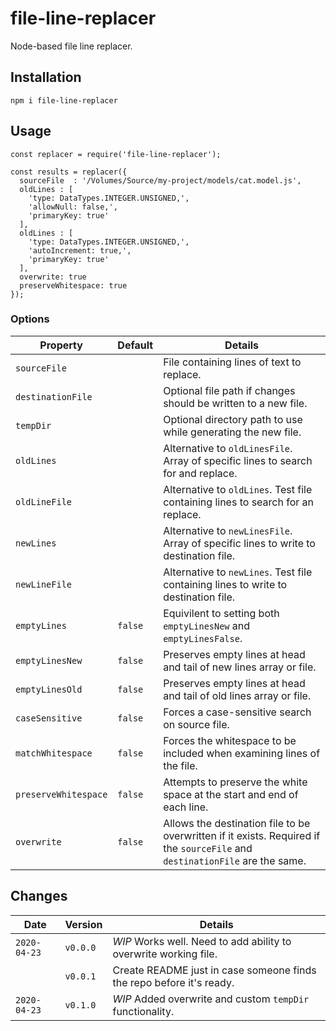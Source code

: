 # file-line-replacer
Node-based file line replacer.

## Installation

```
npm i file-line-replacer
```

## Usage

```
const replacer = require('file-line-replacer');

const results = replacer({
  sourceFile  : '/Volumes/Source/my-project/models/cat.model.js',
  oldLines : [
    'type: DataTypes.INTEGER.UNSIGNED,',
    'allowNull: false,',
    'primaryKey: true'  
  ],
  oldLines : [
    'type: DataTypes.INTEGER.UNSIGNED,',
    'autoIncrement: true,',
    'primaryKey: true'  
  ],
  overwrite: true
  preserveWhitespace: true
});
```

### Options

|  Property  |  Default  |  Details  |
|------------|-----------|-----------|
| `sourceFile` |  |  File containing lines of text to replace.  |
| `destinationFile` |  | Optional file path if changes should be written to a new file. |
| `tempDir` |  | Optional directory path to use while generating the new file. |
| `oldLines` |  |  Alternative to `oldLinesFile`.  Array of specific lines to search for and replace. |
| `oldLineFile` |  |  Alternative to `oldLines`.  Test file containing lines to search for an replace.  |
| `newLines` |  |  Alternative to `newLinesFile`.  Array of specific lines to write to destination file. |
| `newLineFile` |  |  Alternative to `newLines`.  Test file containing lines to write to destination file.  |
| `emptyLines` | `false` |  Equivilent to setting both `emptyLinesNew` and `emptyLinesFalse`. |
| `emptyLinesNew` | `false` | Preserves empty lines at head and tail of new lines array or file. |
| `emptyLinesOld` | `false` | Preserves empty lines at head and tail of old lines array or file. |
| `caseSensitive` | `false` | Forces a case-sensitive search on source file. |
| `matchWhitespace` | `false` | Forces the whitespace to be included when examining lines of the file. |
| `preserveWhitespace` | `false` | Attempts to preserve the white space at the start and end of each line.  |
| `overwrite` | `false` | Allows the destination file to be overwritten if it exists.  Required if the `sourceFile` and `destinationFile` are the same. |

## Changes

|  Date  |  Version  |  Details  |
|--------|-----------|-----------|
| `2020-04-23` | `v0.0.0` |  _WIP_  Works well.  Need to add ability to overwrite working file.  |
|  | `v0.0.1` |  Create README just in case someone finds the repo before it's ready.  |
| `2020-04-23` | `v0.1.0` |  _WIP_  Added overwrite and custom `tempDir` functionality.  |

